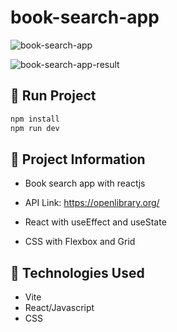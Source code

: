 # book-search-app
 
 
 ![book-search-app](https://user-images.githubusercontent.com/91050670/189260153-a4eb0f66-918b-4f8b-9b72-b8fee5e284a3.png)


![book-search-app-result](https://user-images.githubusercontent.com/91050670/189260858-ec0ef9d2-6e75-4c22-9c98-943d784557f4.png)

## :rocket: Run Project

```bash
npm install
npm run dev
```

## :book: Project Information

- Book search app with reactjs

- API Link: https://openlibrary.org/

- React with useEffect and useState

- CSS with Flexbox and Grid

## :wrench: Technologies Used

- Vite
- React/Javascript
- CSS
